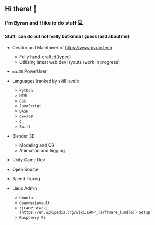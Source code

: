## Hi there! 👋

### I'm Byran and I like to do stuff  💻 

#### Stuff I can do but not really but kinda I guess (and about me):

* Creator and Maintainer of https://www.byran.tech
  - Fully hand-crafted(typed)
  - Utilizing latest web dev layouts (work in progress)

* ```macOS``` PowerUser

* Languages (ranked by skill level):
  - ```Python```
  - ```HTML```
  - ```CSS```
  - ```JavaScript```
  - ```BASH```
  - ```C++/C#```
  - ```C```
  - ```Swift```

* Blender 3D
  - Modeling and CG
  - Animation and Rigging

* Unity Game Dev

* Open Source

* Speed Typing

* Linux Admin
   - ```Ubuntu```
   - ```OpenMediaVaul```t
   - ```![LAMP Stack](https://en.wikipedia.org/wiki/LAMP_(software_bundle)) Setup```
   - ```Raspberry Pi```
